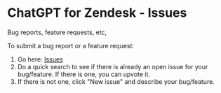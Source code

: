 # ChatGPT for Zendesk - Issues
Bug reports, feature requests, etc,

To submit a bug report or a feature request:
1. Go here: [Issues](https://github.com/weineran/chatgpt-zendesk-issues/issues)
1. Do a quick search to see if there is already an open issue for your bug/feature. If there is one, you can upvote it.
1. If there is not one, click "New issue" and describe your bug/feature.
